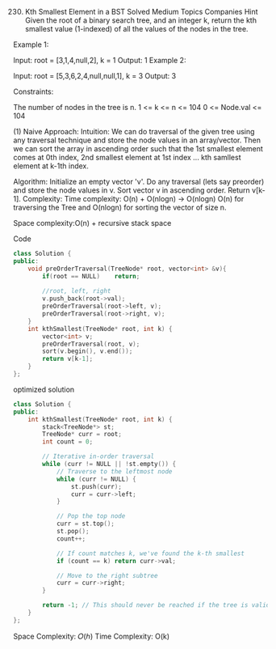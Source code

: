 230. Kth Smallest Element in a BST
Solved
Medium
Topics
Companies
Hint
Given the root of a binary search tree, and an integer k, return the kth smallest value (1-indexed) of all the values of the nodes in the tree.

 

Example 1:


Input: root = [3,1,4,null,2], k = 1
Output: 1
Example 2:


Input: root = [5,3,6,2,4,null,null,1], k = 3
Output: 3
 

Constraints:

The number of nodes in the tree is n.
1 <= k <= n <= 104
0 <= Node.val <= 104


 
(1) Naive Approach:
Intuition:
We can do traversal of the given tree using any traversal technique and store the node values in an array/vector. Then we can sort the array in ascending order such that the 1st smallest element comes at 0th index, 2nd smallest element at 1st index ... kth samllest element at k-1th index.

Algorithm:
Initialize an empty vector 'v'.
Do any traversal (lets say preorder) and store the node values in v.
Sort vector v in ascending order.
Return v[k-1].
Complexity:
Time complexity: O(n) + O(nlogn) -> O(nlogn)
O(n) for traversing the Tree and O(nlogn) for sorting the vector of size n.

Space complexity:O(n) + recursive stack space

Code
```cpp
class Solution {
public:
    void preOrderTraversal(TreeNode* root, vector<int> &v){
        if(root == NULL)    return;
        
        //root, left, right 
        v.push_back(root->val);
        preOrderTraversal(root->left, v);
        preOrderTraversal(root->right, v);      
    }
    int kthSmallest(TreeNode* root, int k) {
        vector<int> v; 
        preOrderTraversal(root, v);
        sort(v.begin(), v.end());
        return v[k-1];
    }
};
```

optimized solution
```cpp
class Solution {
public:
    int kthSmallest(TreeNode* root, int k) {
        stack<TreeNode*> st;
        TreeNode* curr = root;
        int count = 0;

        // Iterative in-order traversal
        while (curr != NULL || !st.empty()) {
            // Traverse to the leftmost node
            while (curr != NULL) {
                st.push(curr);
                curr = curr->left;
            }

            // Pop the top node
            curr = st.top();
            st.pop();
            count++;

            // If count matches k, we've found the k-th smallest
            if (count == k) return curr->val;

            // Move to the right subtree
            curr = curr->right;
        }

        return -1; // This should never be reached if the tree is valid and k is correct
    }
};
```

Space Complexity: 𝑂(ℎ) 
Time Complexity: O(k)
